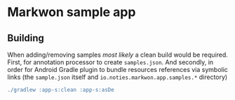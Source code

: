 # Markwon sample app

## Building

When adding/removing samples _most likely_ a clean build would be required.
First, for annotation processor to create `samples.json`. And secondly,
in order for Android Gradle plugin to bundle resources references via
symbolic links (the `sample.json` itself and `io.noties.markwon.app.samples.*` directory)

```gradle
./gradlew :app-s:clean :app-s:asDe
```